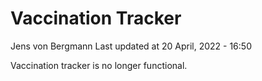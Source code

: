 Vaccination Tracker
================
Jens von Bergmann
Last updated at 20 April, 2022 - 16:50

Vaccination tracker is no longer functional.
